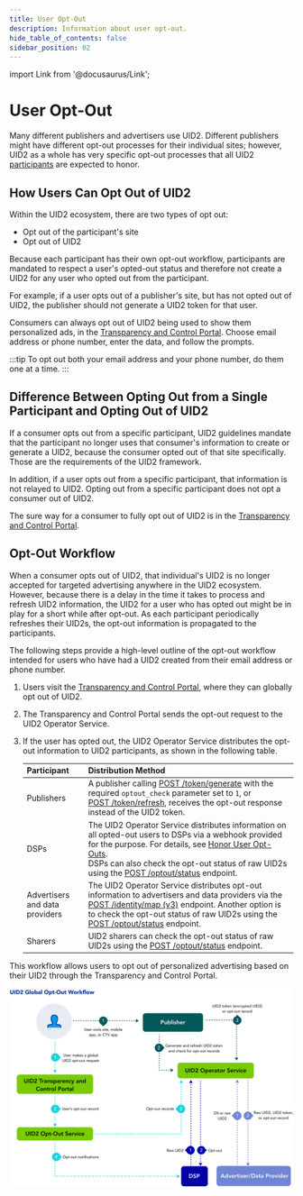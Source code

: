 ```yaml
---
title: User Opt-Out
description: Information about user opt-out.
hide_table_of_contents: false
sidebar_position: 02
---
```


import Link from '@docusaurus/Link';

# User Opt-Out

Many different publishers and advertisers use UID2. Different publishers might have different opt-out processes for their individual sites; however, UID2 as a whole has very specific opt-out processes that all UID2 [participants](../overviews/participants-overview.md#uid2-external-participants) are expected to honor.

## How Users Can Opt Out of UID2

Within the UID2 ecosystem, there are two types of opt out:
- Opt out of the participant's site
- Opt out of UID2

Because each participant has their own opt-out workflow, participants are mandated to respect a user's opted-out status and therefore not create a UID2 for any user who opted out from the participant.

For example, if a user opts out of a publisher's site, but has not opted out of UID2, the publisher should not generate a UID2 token for that user.  

Consumers can always opt out of UID2 being used to show them personalized ads, in the [Transparency and Control Portal](https://www.transparentadvertising.com/). Choose email address or phone number, enter the data, and follow the prompts.

:::tip
To opt out both your email address and your phone number, do them one at a time.
:::

## Difference Between Opting Out from a Single Participant and Opting Out of UID2

If a consumer opts out from a specific participant, UID2 guidelines mandate that the participant no longer uses that consumer's information to create or generate a UID2, because the consumer opted out of that site specifically. Those are the requirements of the UID2 framework.

In addition, if a user opts out from a specific participant, that information is not relayed to UID2. Opting out from a specific participant does not opt a consumer out of UID2.

The sure way for a consumer to fully opt out of UID2 is in the [Transparency and Control Portal](https://www.transparentadvertising.com/).

## Opt-Out Workflow

When a consumer opts out of UID2, that individual's UID2 is no longer accepted for targeted advertising anywhere in the UID2 ecosystem. However, because there is a delay in the time it takes to process and refresh UID2 information, the UID2 for a user who has opted out might be in play for a short while after opt-out. As each participant periodically refreshes their UID2s, the opt-out information is propagated to the participants.

The following steps provide a high-level outline of the opt-out workflow intended for users who have had a UID2 created from their email address or phone number. 

1. Users visit the [Transparency and Control Portal](https://www.transparentadvertising.com/), where they can globally opt out of UID2.
2. The Transparency and Control Portal sends the opt-out request to the UID2 <Link href="../ref-info/glossary-uid#gl-operator-service">Operator Service</Link>.
3. If the user has opted out, the UID2 Operator Service distributes the opt-out information to UID2 participants, as shown in the following table.

   | Participant | Distribution Method |
   | :--- | :--- | 
   | Publishers | A publisher calling  [POST&nbsp;/token/generate](../endpoints/post-token-generate.md) with the required `optout_check` parameter set to `1`, or [POST&nbsp;/token/refresh](../endpoints/post-token-refresh.md), receives the opt-out response instead of the UID2 token. |
   | DSPs | The UID2 Operator Service distributes information on all opted-out users to DSPs via a webhook provided for the purpose. For details, see [Honor User Opt-Outs](../guides/dsp-guide#honor-user-opt-outs).<br/>DSPs can also check the opt-out status of raw UID2s using the [POST&nbsp;/optout/status](../endpoints/post-optout-status.md) endpoint. |
   | Advertisers and data providers | The UID2 Operator Service distributes opt-out information to advertisers and data providers via the [POST&nbsp;/identity/map (v3)](../endpoints/post-identity-map-v3.md) endpoint. Another option is to check the opt-out status of raw UID2s using the [POST&nbsp;/optout/status](../endpoints/post-optout-status.md) endpoint. |
   | Sharers | UID2 sharers can check the opt-out status of raw UID2s using the [POST&nbsp;/optout/status](../endpoints/post-optout-status.md) endpoint. |

This workflow allows users to opt out of personalized advertising based on their UID2 through the Transparency and Control Portal.

![User Trust Workflow](images/UID2GlobalOptoutWorkflow.svg)
